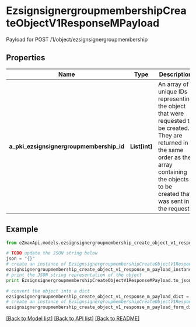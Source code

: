 # EzsignsignergroupmembershipCreateObjectV1ResponseMPayload

Payload for POST /1/object/ezsignsignergroupmembership

## Properties
Name | Type | Description | Notes
------------ | ------------- | ------------- | -------------
**a_pki_ezsignsignergroupmembership_id** | **List[int]** | An array of unique IDs representing the object that were requested to be created.  They are returned in the same order as the array containing the objects to be created that was sent in the request. | 

## Example

```python
from eZmaxApi.models.ezsignsignergroupmembership_create_object_v1_response_m_payload import EzsignsignergroupmembershipCreateObjectV1ResponseMPayload

# TODO update the JSON string below
json = "{}"
# create an instance of EzsignsignergroupmembershipCreateObjectV1ResponseMPayload from a JSON string
ezsignsignergroupmembership_create_object_v1_response_m_payload_instance = EzsignsignergroupmembershipCreateObjectV1ResponseMPayload.from_json(json)
# print the JSON string representation of the object
print EzsignsignergroupmembershipCreateObjectV1ResponseMPayload.to_json()

# convert the object into a dict
ezsignsignergroupmembership_create_object_v1_response_m_payload_dict = ezsignsignergroupmembership_create_object_v1_response_m_payload_instance.to_dict()
# create an instance of EzsignsignergroupmembershipCreateObjectV1ResponseMPayload from a dict
ezsignsignergroupmembership_create_object_v1_response_m_payload_form_dict = ezsignsignergroupmembership_create_object_v1_response_m_payload.from_dict(ezsignsignergroupmembership_create_object_v1_response_m_payload_dict)
```
[[Back to Model list]](../README.md#documentation-for-models) [[Back to API list]](../README.md#documentation-for-api-endpoints) [[Back to README]](../README.md)


